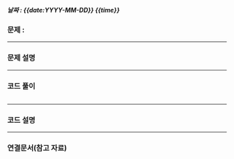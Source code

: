 ##### 날짜 : {{date:YYYY-MM-DD}}  {{time}}

### 문제 :
---
### 문제 설명

---
### 코드 풀이

```python
```
---
### 코드 설명

---
### 연결문서(참고 자료)
